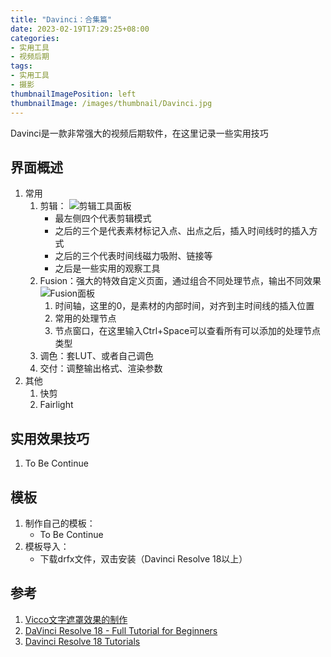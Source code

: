 ```yaml
---
title: "Davinci：合集篇"
date: 2023-02-19T17:29:25+08:00
categories:
- 实用工具
- 视频后期
tags:
- 实用工具
- 摄影
thumbnailImagePosition: left
thumbnailImage: /images/thumbnail/Davinci.jpg
---
```

Davinci是一款非常强大的视频后期软件，在这里记录一些实用技巧
<!--more-->
## 界面概述
1. 常用
    1. 剪辑：
        ![剪辑工具面板](/images/tools/davinci_cut_tools.png)
        - 最左侧四个代表剪辑模式
        - 之后的三个是代表素材标记入点、出点之后，插入时间线时的插入方式
        - 之后的三个代表时间线磁力吸附、链接等
        - 之后是一些实用的观察工具
    1. Fusion：强大的特效自定义页面，通过组合不同处理节点，输出不同效果
        ![Fusion面板](/images/tools/davinci_fusion_page.png)
        1. 时间轴，这里的0，是素材的内部时间，对齐到主时间线的插入位置
        1. 常用的处理节点
        1. 节点窗口，在这里输入Ctrl+Space可以查看所有可以添加的处理节点类型
    1. 调色：套LUT、或者自己调色
    1. 交付：调整输出格式、渲染参数
1. 其他
    1. 快剪
    1. Fairlight
## 实用效果技巧
1. To Be Continue
## 模板
1. 制作自己的模板：
    - To Be Continue
1. 模板导入：
    - 下载drfx文件，双击安装（Davinci Resolve 18以上）
## 参考
1. [Vicco文字遮罩效果的制作](遮罩制作方法：https://www.youtube.com/watch?v=HBM1vearGEA)
1. [DaVinci Resolve 18 - Full Tutorial for Beginners](https://www.youtube.com/watch?v=EEksPdEc7aI)
1. [Davinci Resolve 18 Tutorials](https://www.youtube.com/watch?v=hGgi2qUReKc&list=PLyH-qXFkNSxmncbOSnEp2H2v8pmeekl3n)